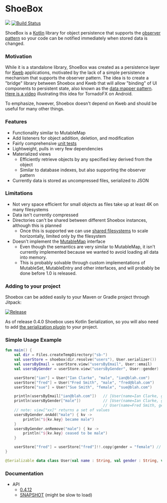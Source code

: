 # ShoeBox

[![](https://jitpack.io/v/kwebio/shoebox.svg)](https://jitpack.io/#kwebio/shoebox) [![Build Status](https://github.com/kwebio/shoebox/workflows/tests/badge.svg?branch=master)](https://github.com/kwebio/shoebox/actions?query=branch%3Amaster+workflow%3Atests)

ShoeBox is a [Kotlin](http://kotlinlang.org/) library for object persistence that supports the 
[observer pattern](https://en.wikipedia.org/wiki/Observer_pattern) so your code can be notified immediately when 
stored data is changed.

### Motivation

While it is a standalone library, ShoeBox was created as a persistence layer for [Kweb](http://kweb.io/) applications, 
motivated by the lack of a simple persistence mechanism that supports the observer pattern.  The idea is to create a 
"bridge" library between Shoebox and Kweb that will allow "binding" of UI components to persistent state, also known as 
the [data mapper pattern](https://en.m.wikipedia.org/wiki/Data_mapper_pattern).
[Here is a video](https://www.youtube.com/watch?v=0Q-BUldFZjA) illustrating this idea for TornadoFX on Android.

To emphasize, however, Shoebox doesn't depend on Kweb and should be useful for many other things.

### Features
* Functionality similar to MutableMap
* Add listeners for object addition, deletion, and modification
* Fairly comprehensive [unit tests](https://github.com/sanity/shoebox/tree/master/src/test/kotlin/com/github/sanity/shoebox)
* Lightweight, pulls in very few dependencies
* Materialized views
  * Efficiently retrieve objects by any specified key derived from the object
  * Similar to database indexes, but also supporting the observer pattern
* Currently data is stored as uncompressed files, serialized to JSON

### Limitations
* Not very space efficient for small objects as files take up at least 4K on many filesystems
* Data isn't currently compressed
* Directories can't be shared between different Shoebox instances, although this is planned
  * Once this is supported we can use [shared filesystems](https://aws.amazon.com/blogs/aws/amazon-elastic-file-system-shared-file-storage-for-amazon-ec2/)
    to scale horizontally, limited only by the filesystem
* Doesn't implement the [MutableMap](https://kotlinlang.org/api/latest/jvm/stdlib/kotlin.collections/-mutable-map/) interface
  * Even though the semantics are very similar to MutableMap, it isn't currently implemented because we wanted to avoid
    loading all data into memory.  
  * This is probably solvable through custom implementations of MutableSet, MutableEntry and other interfaces, and
    will probably be done before 1.0 is released.

### Adding to your project
Shoebox can be added easily to your Maven or Gradle project through Jitpack:

[![Release](https://jitpack.io/v/kwebio/shoebox.svg)](https://jitpack.io/#kwebio/shoebox)

As of release 0.4.0 Shoebox uses Kotlin Serialization, so you will also need to add [the serialization plugin](https://github.com/Kotlin/kotlinx.serialization#gradle) to your project.

### Simple Usage Example
```kotlin
fun main() {
    val dir = Files.createTempDirectory("sb-")
    val userStore = shoebox(dir.resolve("users"), User.serializer())
    val usersByEmail = userStore.view("usersByEmail", User::email)
    val usersByGender = userStore.view("usersByGender", User::gender)

    userStore["ian"] = User("Ian Clarke", "male", "ian@blah.com")
    userStore["fred"] = User("Fred Smith", "male", "fred@blah.com")
    userStore["sue"] = User("Sue Smith", "female", "sue@blah.com")

    println(usersByEmail["ian@blah.com"])   // [User(name=Ian Clarke, gender=male, email=ian@blah.com)]
    println(usersByGender["male"])          // [User(name=Ian Clarke, gender=male, email=ian@blah.com),
                                            // User(name=Fred Smith, gender=male, email=fred@blah.com)]
    // note: view["xx]" returns a set of values
    usersByGender.onAdd("male") { kv ->
        println("${kv.key} became male")
    }
    usersByGender.onRemove("male") { kv ->
        println("${kv.key} ceased to be male")
    }

    userStore["fred"] = userStore["fred"]!!.copy(gender = "female") // Prints "fred ceased to be male"
}

@Serializable data class User(val name : String, val gender : String, val email : String)

```

### Documentation
* API
  * [0.4.12](https://jitpack.io/com/github/sanity/shoebox/0.4.12/javadoc/)
  * [SNAPSHOT](https://jitpack.io/com/github/sanity/shoebox/-SNAPSHOT/javadoc/) (might be slow to load)
